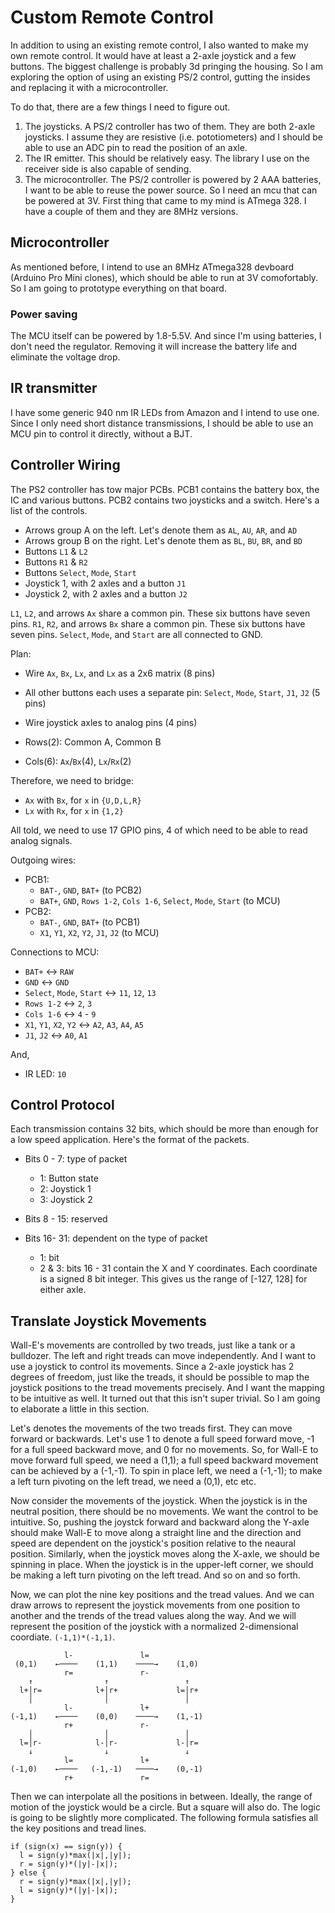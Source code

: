 # Custom Remote Control

In addition to using an existing remote control, I also wanted to make my own remote control. It would have at least a 2-axle joystick and a few buttons. The biggest challenge is probably 3d pringing the housing. So I am exploring the option of using an existing PS/2 control, gutting the insides and replacing it with a microcontroller.

To do that, there are a few things I need to figure out.

1. The joysticks. A PS/2 controller has two of them. They are both 2-axle joysticks. I assume they are resistive (i.e. pototiometers) and I should be able to use an ADC pin to read the position of an axle.
1. The IR emitter. This should be relatively easy. The library I use on the receiver side is also capable of sending.
1. The microcontroller. The PS/2 controller is powered by 2 AAA batteries, I want to be able to reuse the power source. So I need an mcu that can be powered at 3V. First thing that came to my mind is ATmega 328. I have a couple of them and they are 8MHz versions.

## Microcontroller
As mentioned before, I intend to use an 8MHz ATmega328 devboard (Arduino Pro Mini clones), which should be able to run at 3V comofortably. So I am going to prototype everything on that board.

### Power saving
The MCU itself can be powered by 1.8-5.5V. And since I'm using batteries, I don't need the regulator. Removing it will increase the battery life and eliminate the voltage drop. 

## IR transmitter
I have some generic 940 nm IR LEDs from Amazon and I intend to use one. Since I only need short distance transmissions, I should be able to use an MCU pin to control it directly, without a BJT.

## Controller Wiring

The PS2 controller has tow major PCBs. PCB1 contains the battery box, the IC and various buttons. PCB2 contains two joysticks and a switch. Here's a list of the controls.

* Arrows group A on the left. Let's denote them as `AL`, `AU`, `AR`, and `AD`
* Arrows group B on the right. Let's denote them as `BL`, `BU`, `BR`, and `BD`
* Buttons `L1` & `L2`
* Buttons `R1` & `R2`
* Buttons `Select`, `Mode`, `Start`
* Joystick 1, with 2 axles and a button `J1`
* Joystick 2, with 2 axles and a button `J2`

`L1`, `L2`, and arrows `Ax` share a common pin. These six buttons have seven pins.
`R1`, `R2`, and arrows `Bx` share a common pin. These six buttons have seven pins.
`Select`, `Mode`, and `Start` are all connected to GND.

Plan:

* Wire `Ax`, `Bx`, `Lx`, and `Lx` as a 2x6 matrix (8 pins)
* All other buttons each uses a separate pin: `Select`, `Mode`, `Start`, `J1`, `J2` (5 pins)
* Wire joystick axles to analog pins (4 pins)

* Rows(2): Common A, Common B
* Cols(6): `Ax`/`Bx`(4), `Lx`/`Rx`(2)

Therefore, we need to bridge:

* `Ax` with `Bx`, for `x` in `{U,D,L,R}`
* `Lx` with `Rx`, for `x` in `{1,2}`

All told, we need to use 17 GPIO pins, 4 of which need to be able to read analog signals.

Outgoing wires: 
* PCB1: 
  - `BAT-`, `GND`, `BAT+` (to PCB2)
  - `BAT+`, `GND`, `Rows 1-2`, `Cols 1-6`, `Select`, `Mode`, `Start` (to MCU)
* PCB2: 
  - `BAT-`, `GND`, `BAT+` (to PCB1)
  - `X1`, `Y1`, `X2`, `Y2`, `J1`, `J2` (to MCU)

Connections to MCU:
* `BAT+` ↔ `RAW`
* `GND` ↔ `GND`
* `Select`, `Mode`, `Start` ↔ `11`, `12`, `13`
* `Rows 1-2` ↔ `2`, `3`
* `Cols 1-6` ↔ `4` - `9`
* `X1`, `Y1`, `X2`, `Y2` ↔ `A2`, `A3`, `A4`, `A5`
* `J1`, `J2` ↔ `A0`, `A1`

And,
* IR LED: `10`

## Control Protocol

Each transmission contains 32 bits, which should be more than enough for a low speed application. Here's the format of the packets.

* Bits 0 - 7: type of packet
  - 1: Button state
  - 2: Joystick 1
  - 3: Joystick 2

* Bits 8 - 15: reserved
* Bits 16- 31: dependent on the type of packet
  - 1: bit
  - 2 & 3: bits 16 - 31 contain the X and Y coordinates. Each coordinate is a signed 8 bit integer. This gives us the range of [-127, 128] for either axle.


## Translate Joystick Movements

Wall-E's movements are controlled by two treads, just like a tank or a bulldozer. The left and right treads can move independently. And I want to use a joystick to control its movements. Since a 2-axle joystick has 2 degrees of freedom, just like the treads, it should be possible to map the joystick positions to the tread movements precisely. And I want the mapping to be intuitive as well. It turned out that this isn't super trivial. So I am going to elaborate a little in this section.

Let's denotes the movements of the two treads first. They can move forward or backwards. Let's use 1 to denote a full speed forward move, -1 for a full speed backward move, and 0 for no movements. So, for Wall-E to move forward full speed, we need a (1,1); a full speed backward movement can be achieved by a (-1,-1). To spin in place left, we need a (-1,-1); to make a left turn pivoting on the left tread, we need a (0,1), etc etc.

Now consider the movements of the joystick. When the joystick is in the neutral position, there should be no movements. We want the control to be intuitive. So, pushing the joystck forward and backward along the Y-axle should make Wall-E to move along a straight line and the direction and speed are dependent on the joystick's position relative to the neaural position. Similarly, when the joystick moves along the X-axle, we should be spinning in place. When the joystick is in the upper-left corner, we should be making a left turn pivoting on the left tread. And so on and so forth.

Now, we can plot the nine key positions and the tread values. And we can draw arrows to represent the joystick movements from one position to another and the trends of the tread values along the way. And we will represent the position of the joystick with a normalized 2-dimensional coordiate. `(-1,1)*(-1,1)`.

```
            l-               l=
 (0,1)    ←────    (1,1)    ────→    (1,0)
            r=               r-
    ↑                ↑                 ↑
  l+│r=            l+│r+             l=│r+
    │                │                 │    
            l-               l+
(-1,1)    ←────    (0,0)    ────→    (1,-1)
            r+               r-
    │                │                 │
  l=│r-            l-│r-             l-│r=    
    ↓                ↓                 ↓
            l=               l+
(-1,0)    ←────   (-1,-1)   ────→    (0,-1)
            r+               r=
```

Then we can interpolate all the positions in between. Ideally, the range of motion of the joystick would be a circle. But a square will also do. The logic is going to be slightly more complicated. The following formula satisfies all the key positions and tread lines.

```
if (sign(x) == sign(y)) {
  l = sign(y)*max(|x|,|y|);
  r = sign(y)*(|y|-|x|);
} else {
  r = sign(y)*max(|x|,|y|);
  l = sign(y)*(|y|-|x|);
}
```